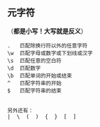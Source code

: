 ## 元字符

（**都是小写！大写就是反义**）

```
.	匹配除换行符以外的任意字符
\w	匹配字母或数字或下划线或汉字
\s	匹配任意的空白符
\d	匹配数字
\b	匹配单词的开始或结束
^	匹配字符串的开始
$	匹配字符串的结束


另外还有：
|  \  (  )  {  }  [  ]
```